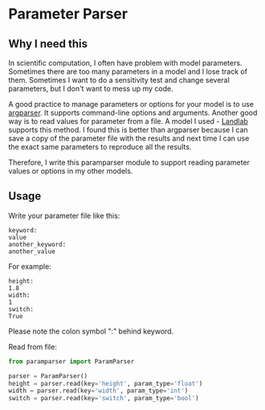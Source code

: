 # Parameter Parser

## Why I need this

In scientific computation, I often have problem with model parameters. Sometimes there are too many parameters in a model and I lose track of them. Sometimes I want to do a sensitivity test and change several parameters, but I don't want to mess up my code.

A good practice to manage parameters or options for your model is to use [argparser](https://docs.python.org/2/library/argparse.html#module-argparse). It supports command-line options and arguments. Another good way is to read values for parameter from a file. A model I used - [Landlab](http://landlab.github.io/#/) supports this method. I found this is better than argparser because I can save a copy of the parameter file with the results and next time I can use the exact same parameters to reproduce all the results.

Therefore, I write this paramparser module to support reading parameter values or options in my other models.

## Usage
Write your parameter file like this:
```
keyword:
value
another_keyword:
another_value
```
For example:
```
height:
1.8
width:
1
switch:
True
```
Please note the colon symbol ":" behind keyword.

Read from file:
```python
from paramparser import ParamParser

parser = ParamParser()
height = parser.read(key='height', param_type='float')
width = parser.read(key='width', param_type='int')
switch = parser.read(key='switch', param_type='bool')
```